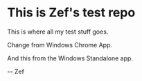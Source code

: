 This is Zef's test repo
=======================
This is where all my test stuff goes.

Change from Windows Chrome App.

And this from the Windows Standalone app.

-- Zef
